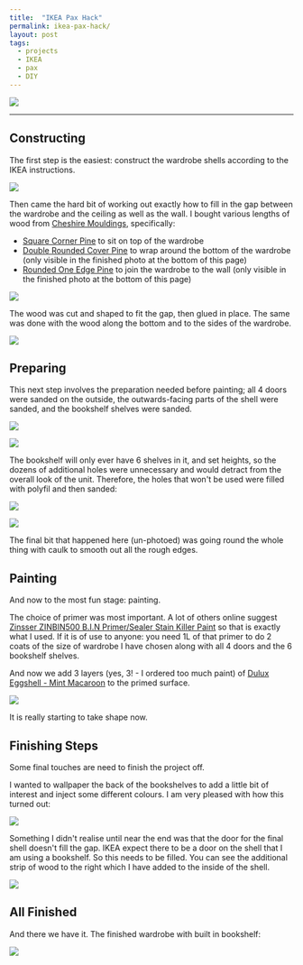 ```yaml
---
title:  "IKEA Pax Hack" 
permalink: ikea-pax-hack/
layout: post
tags:
  - projects
  - IKEA
  - pax
  - DIY
---
```


![](/content/posts/assets/ikea-pax-hack/finished.jpg)

---


## Constructing

The first step is the easiest: construct the wardrobe shells according to the IKEA instructions.

![](/content/posts/assets/ikea-pax-hack/shells-in-place.jpg)

Then came the hard bit of working out exactly how to fill in the gap between the wardrobe and the ceiling as well as the wall. I bought various lengths of wood from [Cheshire Mouldings](https://www.cheshiremouldings.co.uk), specifically:
- [Square Corner Pine](https://www.cheshiremouldings.co.uk/square-corner-angle/) to sit on top of the wardrobe
- [Double Rounded Cover Pine](https://www.cheshiremouldings.co.uk/twice-round-cover/) to wrap around the bottom of the wardrobe (only visible in the finished photo at the bottom of this page)
- [Rounded One Edge Pine](https://www.cheshiremouldings.co.uk/round-one-edge-cover) to join the wardrobe to the wall (only visible in the finished photo at the bottom of this page)

![](/content/posts/assets/ikea-pax-hack/initial-wood.jpg)

The wood was cut and shaped to fit the gap, then glued in place. The same was done with the wood along the bottom and to the sides of the wardrobe.

![](/content/posts/assets/ikea-pax-hack/wood-in-place.jpg)

## Preparing

This next step involves the preparation needed before painting; all 4 doors were sanded on the outside, the outwards-facing parts of the shell were sanded, and the bookshelf shelves were sanded.

![](/content/posts/assets/ikea-pax-hack/sanded-doors.jpg)

![](/content/posts/assets/ikea-pax-hack/sanded-shells.jpg)

The bookshelf will only ever have 6 shelves in it, and set heights, so the dozens of additional holes were unnecessary and would detract from the overall look of the unit. Therefore, the holes that won't be used were filled with polyfil and then sanded:

![](/content/posts/assets/ikea-pax-hack/filled-holes.jpg)

![](/content/posts/assets/ikea-pax-hack/filled-holes-sanded.jpg)

The final bit that happened here (un-photoed) was going round the whole thing with caulk to smooth out all the rough edges. 

## Painting

And now to the most fun stage: painting. 

The choice of primer was most important. A lot of others online suggest [Zinsser ZINBIN500 B.I.N Primer/Sealer Stain Killer Paint](https://www.amazon.co.uk/gp/product/B003C40YZW/ref=ppx_yo_dt_b_search_asin_title?ie=UTF8&th=1) so that is exactly what I used. If it is of use to anyone: you need 1L of that primer to do 2 coats of the size of wardrobe I have chosen along with all 4 doors and the 6 bookshelf shelves.

And now we add 3 layers (yes, 3! - I ordered too much paint) of [Dulux Eggshell - Mint Macaroon](https://www.dulux.co.uk/en/products/dulux-paint-mixing-eggshell) to the primed surface.

![](/content/posts/assets/ikea-pax-hack/painted-pre-wallpaper.jpg)

It is really starting to take shape now.

## Finishing Steps

Some final touches are need to finish the project off. 

I wanted to wallpaper the back of the bookshelves to add a little bit of interest and inject some different colours. I am very pleased with how this turned out:

![](/content/posts/assets/ikea-pax-hack/wallpaper-shot.jpg)

Something I didn't realise until near the end was that the door for the final shell doesn't fill the gap. IKEA expect there to be a door on the shell that I am using a bookshelf. So this needs to be filled. You can see the additional strip of wood to the right which I have added to the inside of the shell.

![](/content/posts/assets/ikea-pax-hack/final-gap.jpg)

## All Finished

And there we have it. The finished wardrobe with built in bookshelf:

![](/content/posts/assets/ikea-pax-hack/finished.jpg)